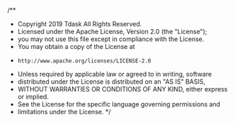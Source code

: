 /\*\*

- Copyright 2019 Tdask All Rights Reserved.
- Licensed under the Apache License, Version 2.0 (the "License");
- you may not use this file except in compliance with the License.
- You may obtain a copy of the License at
-     http://www.apache.org/licenses/LICENSE-2.0
- Unless required by applicable law or agreed to in writing, software
- distributed under the License is distributed on an "AS IS" BASIS,
- WITHOUT WARRANTIES OR CONDITIONS OF ANY KIND, either express or implied.
- See the License for the specific language governing permissions and
- limitations under the License.
  \*/
